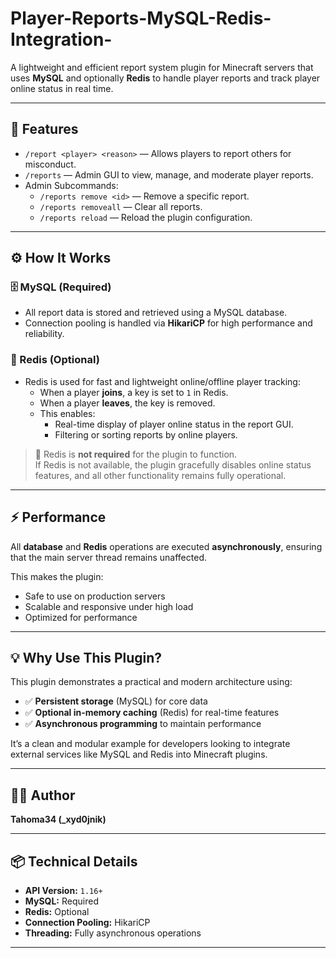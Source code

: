 # Player-Reports-MySQL-Redis-Integration-

A lightweight and efficient report system plugin for Minecraft servers that uses **MySQL** and optionally **Redis** to handle player reports and track player online status in real time.

---

## 📌 Features

- `/report <player> <reason>` — Allows players to report others for misconduct.
- `/reports` — Admin GUI to view, manage, and moderate player reports.
- Admin Subcommands:
  - `/reports remove <id>` — Remove a specific report.
  - `/reports removeall` — Clear all reports.
  - `/reports reload` — Reload the plugin configuration.

---

## ⚙️ How It Works

### 🗄️ MySQL (Required)
- All report data is stored and retrieved using a MySQL database.
- Connection pooling is handled via **HikariCP** for high performance and reliability.

### 🧠 Redis (Optional)
- Redis is used for fast and lightweight online/offline player tracking:
  - When a player **joins**, a key is set to `1` in Redis.
  - When a player **leaves**, the key is removed.
  - This enables:
    - Real-time display of player online status in the report GUI.
    - Filtering or sorting reports by online players.

> 🔸 Redis is **not required** for the plugin to function.  
> If Redis is not available, the plugin gracefully disables online status features, and all other functionality remains fully operational.

---

## ⚡ Performance

All **database** and **Redis** operations are executed **asynchronously**, ensuring that the main server thread remains unaffected.

This makes the plugin:
- Safe to use on production servers
- Scalable and responsive under high load
- Optimized for performance

---

## 💡 Why Use This Plugin?

This plugin demonstrates a practical and modern architecture using:

- ✅ **Persistent storage** (MySQL) for core data
- ✅ **Optional in-memory caching** (Redis) for real-time features
- ✅ **Asynchronous programming** to maintain performance

It’s a clean and modular example for developers looking to integrate external services like MySQL and Redis into Minecraft plugins.

---

## 🧑‍💻 Author

**Tahoma34 (_xyd0jnik)**

---

## 📦 Technical Details

- **API Version:** `1.16+`
- **MySQL:** Required  
- **Redis:** Optional  
- **Connection Pooling:** HikariCP  
- **Threading:** Fully asynchronous operations

---



